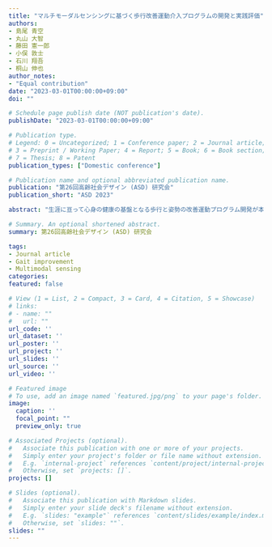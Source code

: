 ```yaml
---
title: "マルチモーダルセンシングに基づく歩行改善運動介入プログラムの開発と実践評価"
authors:
- 島尾 青空
- 丸山 大智
- 藤田 憲一郎
- 小俣 敦士
- 石川 翔吾
- 桐山 伸也
author_notes:
- "Equal contribution"
date: "2023-03-01T00:00:00+09:00"
doi: ""

# Schedule page publish date (NOT publication's date).
publishDate: "2023-03-01T00:00:00+09:00"

# Publication type.
# Legend: 0 = Uncategorized; 1 = Conference paper; 2 = Journal article;
# 3 = Preprint / Working Paper; 4 = Report; 5 = Book; 6 = Book section;
# 7 = Thesis; 8 = Patent
publication_types: ["Domestic conference"]

# Publication name and optional abbreviated publication name.
publication: "第26回高齢社会デザイン (ASD) 研究会"
publication_short: "ASD 2023"

abstract: "生涯に亘って心身の健康の基盤となる歩行と姿勢の改善運動プログラム開発が本研究の主眼である. 多世代の特性に合わせて歩行と姿勢の介入教室を実践しているエキスパートの介入知の表現モデルを構築することを念頭に, 具体例の一つとして高齢者リハビリ現場での実践プログラムを開発した. 現場のスタッフを交えた多職種からなるカンファレンスを基軸に, マルチチモーダルセンシングに基づく運動介入プログラムを設計し, 歩行を重視したリハビリ施設での実践を通して, 効果を検証した."

# Summary. An optional shortened abstract.
summary: 第26回高齢社会デザイン (ASD) 研究会

tags:
- Journal article
- Gait improvement
- Multimodal sensing
categories: 
featured: false

# View (1 = List, 2 = Compact, 3 = Card, 4 = Citation, 5 = Showcase)
# links:
# - name: ""
#   url: ""
url_code: ''
url_dataset: ''
url_poster: ''
url_project: ''
url_slides: ''
url_source: ''
url_video: ''

# Featured image
# To use, add an image named `featured.jpg/png` to your page's folder. 
image:
  caption: ''
  focal_point: ""
  preview_only: true

# Associated Projects (optional).
#   Associate this publication with one or more of your projects.
#   Simply enter your project's folder or file name without extension.
#   E.g. `internal-project` references `content/project/internal-project/index.md`.
#   Otherwise, set `projects: []`.
projects: []

# Slides (optional).
#   Associate this publication with Markdown slides.
#   Simply enter your slide deck's filename without extension.
#   E.g. `slides: "example"` references `content/slides/example/index.md`.
#   Otherwise, set `slides: ""`.
slides: ""
---
```

